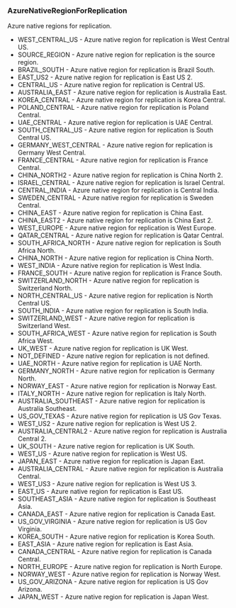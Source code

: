 ### AzureNativeRegionForReplication
Azure native regions for replication.

- WEST_CENTRAL_US - Azure native region for replication is West Central US.
- SOURCE_REGION - Azure native region for replication is the source region.
- BRAZIL_SOUTH - Azure native region for replication is Brazil South.
- EAST_US2 - Azure native region for replication is East US 2.
- CENTRAL_US - Azure native region for replication is Central US.
- AUSTRALIA_EAST - Azure native region for replication is Australia East.
- KOREA_CENTRAL - Azure native region for replication is Korea Central.
- POLAND_CENTRAL - Azure native region for replication is Poland Central.
- UAE_CENTRAL - Azure native region for replication is UAE Central.
- SOUTH_CENTRAL_US - Azure native region for replication is South Central US.
- GERMANY_WEST_CENTRAL - Azure native region for replication is Germany West Central.
- FRANCE_CENTRAL - Azure native region for replication is France Central.
- CHINA_NORTH2 - Azure native region for replication is China North 2.
- ISRAEL_CENTRAL - Azure native region for replication is Israel Central.
- CENTRAL_INDIA - Azure native region for replication is Central India.
- SWEDEN_CENTRAL - Azure native region for replication is Sweden Central.
- CHINA_EAST - Azure native region for replication is China East.
- CHINA_EAST2 - Azure native region for replication is China East 2.
- WEST_EUROPE - Azure native region for replication is West Europe.
- QATAR_CENTRAL - Azure native region for replication is Qatar Central.
- SOUTH_AFRICA_NORTH - Azure native region for replication is South Africa North.
- CHINA_NORTH - Azure native region for replication is China North.
- WEST_INDIA - Azure native region for replication is West India.
- FRANCE_SOUTH - Azure native region for replication is France South.
- SWITZERLAND_NORTH - Azure native region for replication is Switzerland North.
- NORTH_CENTRAL_US - Azure native region for replication is North Central US.
- SOUTH_INDIA - Azure native region for replication is South India.
- SWITZERLAND_WEST - Azure native region for replication is Switzerland West.
- SOUTH_AFRICA_WEST - Azure native region for replication is South Africa West.
- UK_WEST - Azure native region for replication is UK West.
- NOT_DEFINED - Azure native region for replication is not defined.
- UAE_NORTH - Azure native region for replication is UAE North.
- GERMANY_NORTH - Azure native region for replication is Germany North.
- NORWAY_EAST - Azure native region for replication is Norway East.
- ITALY_NORTH - Azure native region for replication is Italy North.
- AUSTRALIA_SOUTHEAST - Azure native region for replication is Australia Southeast.
- US_GOV_TEXAS - Azure native region for replication is US Gov Texas.
- WEST_US2 - Azure native region for replication is West US 2.
- AUSTRALIA_CENTRAL2 - Azure native region for replication is Australia Central 2.
- UK_SOUTH - Azure native region for replication is UK South.
- WEST_US - Azure native region for replication is West US.
- JAPAN_EAST - Azure native region for replication is Japan East.
- AUSTRALIA_CENTRAL - Azure native region for replication is Australia Central.
- WEST_US3 - Azure native region for replication is West US 3.
- EAST_US - Azure native region for replication is East US.
- SOUTHEAST_ASIA - Azure native region for replication is Southeast Asia.
- CANADA_EAST - Azure native region for replication is Canada East.
- US_GOV_VIRGINIA - Azure native region for replication is US Gov Virginia.
- KOREA_SOUTH - Azure native region for replication is Korea South.
- EAST_ASIA - Azure native region for replication is East Asia.
- CANADA_CENTRAL - Azure native region for replication is Canada Central.
- NORTH_EUROPE - Azure native region for replication is North Europe.
- NORWAY_WEST - Azure native region for replication is Norway West.
- US_GOV_ARIZONA - Azure native region for replication is US Gov Arizona.
- JAPAN_WEST - Azure native region for replication is Japan West.
